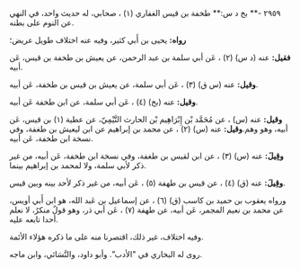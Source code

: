 ٢٩٥٩ -** بخ د س:** طخفة بن قيس الغفاري (١) ، صحابي، له حديث واحد، في النهي عن النوم على بطنه.

**رواه:** يحيى بن أَبي كثير، وفيه عنه اختلاف طويل عريض؛

**فقيل:** عنه (د س) (٢) ، عَن أبي سلمة بن عبد الرحمن، عن يعيش بن طخفة بن قيس، عَن أبيه.

**وقيل:** عنه (س ق) (٣) ، عَن أبي سلمة، عن يعيش بن قيس بن طخفة، عَن أبيه.

**وقيل:** عنه (بخ) (٤) ، عَن أبي سلمة، عن ابن طخفة عَن أبيه.

**وقيل:** عنه (س) ، عن مُحَمَّد بْن إِبْرَاهِيم بْن الحارث التَّيْمِيّ، عن عطية (١) بن قيس، عَن أبيه، وهو وهم.**وقيل:** عنه (س) (٢) ، عن محمد بن إبراهيم عن ابن ليعيش بن طغفة، وفي نسخة ابن طخفة، عَن أبيه.

**وقِيلَ:** عنه (س) (٣) ، عن ابن لقيس بن طغفة، وفي نسخة ابن طخفة، عَن أبيه، من غير ذكر لأبي سلمة، ولا لمحمد بن إبراهيم بينما.

**وقِيلَ:** عنه (ق) (٤) ، عن قيس بن طهفة (٥) ، عَن أبيه، من غير ذكر لأحد بينه وبين قيس.

ورواه يعقوب بن حميد بن كاسب (ق) (٦) ، عن إسماعيل بن عَبد الله، هو ابن أَبي أويس، عن محمد بن نعيم المجمر، عَن أبيه، عن طهفة (٧) ، عَن أبي ذر، وهو قولٌ منكرٌ، لا نعلم أحدا تابعه عليه.

وفيه اختلاف، غير ذلك، اقتصرنا منه على ما ذكره هؤلاء الأئمة.

روى له البخاري في "الأدب". وأبو داود، والنَّسَائي، وابن ماجه.